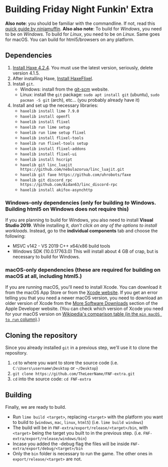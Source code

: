 # Building Friday Night Funkin' Extra

**Also note**: you should be familiar with the commandline. If not, read this [quick guide by ninjamuffin](https://ninjamuffin99.newgrounds.com/news/post/1090480).
**Also also note**: To build for *Windows*, you need to be on *Windows*. To build for *Linux*, you need to be on *Linux*. Same goes for macOS. You can build for html5/browsers on any platform.
## Dependencies
 1. [Install Haxe 4.2.4](https://haxe.org/download/version/4.2.4/). You must use the latest version, seriously, delete version 4.1.5.
 2. After installing Haxe, [Install HaxeFlixel](https://haxeflixel.com/documentation/install-haxeflixel/).
 3. Install `git`.
	 - Windows: install from the [git-scm](https://git-scm.com/downloads) website.
	 - Linux: install the `git` package: `sudo apt install git` (ubuntu), `sudo pacman -S git` (arch), etc... (you probably already have it)
 4. Install and set up the necessary libraries:
	 - `haxelib install lime 7.9.0`
	 - `haxelib install openfl`
	 - `haxelib install flixel`
	 - `haxelib run lime setup`
	 - `haxelib run lime setup flixel`
	 - `haxelib install flixel-tools`
	 - `haxelib run flixel-tools setup`
	 - `haxelib install flixel-addons`
	 - `haxelib install flixel-ui`
	 - `haxelib install hscript`
	 - `haxelib git linc_luajit https://github.com/nebulazorua/linc_luajit.git`
	 - `haxelib git faxe https://github.com/uhrobots/faxe`
	 - `haxelib git discord_rpc https://github.com/Aidan63/linc_discord-rpc`
	 - `haxelib install akifox-asynchttp`
### Windows-only dependencies (only for building *to* Windows. Building html5 on Windows does not require this)
If you are planning to build for Windows, you also need to install **Visual Studio 2019**. While installing it, *don't click on any of the options to install workloads*. Instead, go to the **individual components** tab and choose the following:
-   MSVC v142 - VS 2019 C++ x64/x86 build tools
-   Windows SDK (10.0.17763.0)
This will install about 4 GB of crap, but is necessary to build for Windows.
### macOS-only dependencies (these are required for building on macOS at all, including html5.)
If you are running macOS, you'll need to install Xcode. You can download it from the macOS App Store or from the [Xcode website](https://developer.apple.com/xcode/).
If you get an error telling you that you need a newer macOS version, you need to download an older version of Xcode from the [More Software Downloads](https://developer.apple.com/download/more/) section of the Apple Developer website. (You can check which version of Xcode you need for your macOS version on [Wikipedia's comparison table (in the `min macOS to run` column)](https://en.wikipedia.org/wiki/Xcode#Version_comparison_table).)
## Cloning the repository
Since you already installed `git` in a previous step, we'll use it to clone the repository.
1. `cd` to where you want to store the source code (i.e. `C:\Users\username\Desktop` or `~/Desktop`)
2. `git clone https://github.com/TheLeerName/FNF-extra.git`
3. `cd` into the source code: `cd FNF-extra`
## Building
Finally, we are ready to build.
- Run `lime build <target>`, replacing `<target>` with the platform you want to build to (`windows`, `mac`, `linux`, `html5`) (i.e. `lime build windows`)
- The build will be in `FNF-extra/export/release/<target>/bin`, with `<target>` being the target you built to in the previous step. (i.e. `FNF-extra/export/release/windows/bin`)
- Incase you added the -debug flag the files will be inside `FNF-extra/export/debug/<target>/bin`
- Only the `bin` folder is necessary to run the game. The other ones in `export/release/<target>` are not.